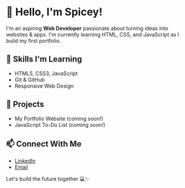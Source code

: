 # 👋 Hello, I'm Spicey!

I'm an aspiring **Web Developer** passionate about turning ideas into websites & apps. I'm currently learning HTML, CSS, and JavaScript as I build my first portfolio.

## 🔧 Skills I'm Learning
- HTML5, CSS3, JavaScript
- Git & GitHub
- Responsive Web Design

## 🚀 Projects
- My Portfolio Website (coming soon!)
- JavaScript To-Do List (coming soon!)

## 📫 Connect With Me
- [LinkedIn](https://www.linkedin.com/in/winnie-karaya-932605332)
- [Email](mailto:winniekaraya18@gmail.com)

Let's build the future together 💻✨


<!---
Spicey001/Spicey001 is a ✨ special ✨ repository because its `README.md` (this file) appears on your GitHub profile.
You can click the Preview link to take a look at your changes.
--->
